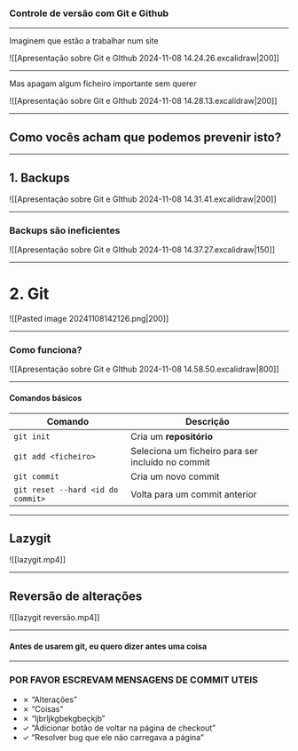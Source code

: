 
### Controle de versão com Git e Github

---
Imaginem que estão a trabalhar num site

![[Apresentação sobre Git e GIthub 2024-11-08 14.24.26.excalidraw|200]]

---

Mas apagam algum ficheiro importante sem querer

![[Apresentação sobre Git e GIthub 2024-11-08 14.28.13.excalidraw|200]]

---

## Como vocês acham que podemos prevenir isto?

---

## 1. Backups

![[Apresentação sobre Git e GIthub 2024-11-08 14.31.41.excalidraw|200]]

---

### Backups são ineficientes

![[Apresentação sobre Git e GIthub 2024-11-08 14.37.27.excalidraw|150]]

---

# 2. Git

![[Pasted image 20241108142126.png|200]]

---

### Como funciona?

![[Apresentação sobre Git e GIthub 2024-11-08 14.58.50.excalidraw|800]]

---
#### Comandos básicos

| Comando                           | Descrição                                         |
| --------------------------------- | ------------------------------------------------- |
| `git init`                        | Cria um **repositório**                           |
| `git add <ficheiro>`              | Seleciona um ficheiro para ser incluído no commit |
| `git commit`                      | Cria um novo commit                               |
| `git reset --hard <id do commit>` | Volta para um commit anterior                     |

---

## Lazygit

![[lazygit.mp4]]

---

## Reversão de alterações

![[lazygit reversão.mp4]]

---

#### Antes de usarem git, eu quero dizer antes uma coisa

---

### POR FAVOR ESCREVAM MENSAGENS DE COMMIT UTEIS
- ✗ “Alterações”
- ✗ “Coisas”
- ✗ “ljbrljkgbekgbeçkjb”
- ✓ “Adicionar botão de voltar na página de checkout”
- ✓ “Resolver bug que ele não carregava a página”